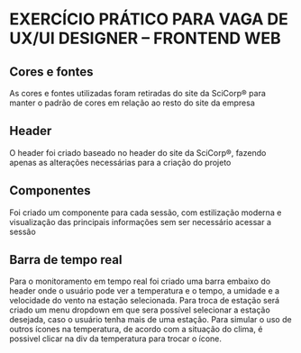 # EXERCÍCIO PRÁTICO PARA VAGA DE UX/UI DESIGNER – FRONTEND WEB

## Cores e fontes

As cores e fontes utilizadas foram retiradas do site da SciCorp® para manter o padrão de cores em relação ao resto do site da empresa

## Header

O header foi criado baseado no header do site da SciCorp®, fazendo apenas as alterações necessárias para a criação do projeto

## Componentes

Foi criado um componente para cada sessão, com estilização moderna e visualização das principais informações sem ser necessário acessar a sessão

## Barra de tempo real

Para o monitoramento em tempo real foi criado uma barra embaixo do header onde o usuário pode ver a temperatura e o tempo, a umidade e a velocidade do vento na estação selecionada. Para troca de estação será criado um menu dropdown em que sera possível selecionar a estação desejada, caso o usuário tenha mais de uma estação. Para simular o uso de outros ícones na temperatura, de acordo com a situação do clima, é possivel clicar na div da temperatura para trocar o ícone. <!--Ao lado da estação será colocado uma anchor tag para o usuário ser redirecionado para a sessão da estação selecionada.-->
